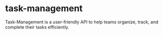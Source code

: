 # task-management
Task-Management is a user-friendly API to help teams organize, track, and complete their tasks efficiently.
